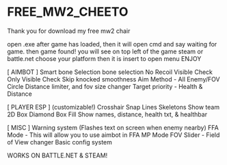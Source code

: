 # FREE_MW2_CHEETO

Thank you for download my free mw2 chair

open .exe after game has loaded, then it will open cmd and say waiting for game. then game found!
you will see on top left of the game steam or battle.net choose your platform 
then it is insert to open menu ENJOY

[ AIMBOT ]
Smart bone Selection
bone selection
No Recoil
Visible Check
Only Visible Check
Skip knocked
smoothness
Aim Method - All Enemy/FOV Circle
Distance limiter, and fov size changer
Target priority - Health & Distance

[ PLAYER ESP ] (customizable!)
Crosshair
Snap Lines
Skeletons
Show team
2D Box
Diamond
Box Fill
Show names, distance, health txt, & healthbar

[ MISC ]
Warning system (Flashes text on screen when enemy nearby)
FFA Mode - This will allow you to use aimbot in FFA MP Mode
FOV Slider - Field of View changer
Basic config system

WORKS ON BATTLE.NET & STEAM!
